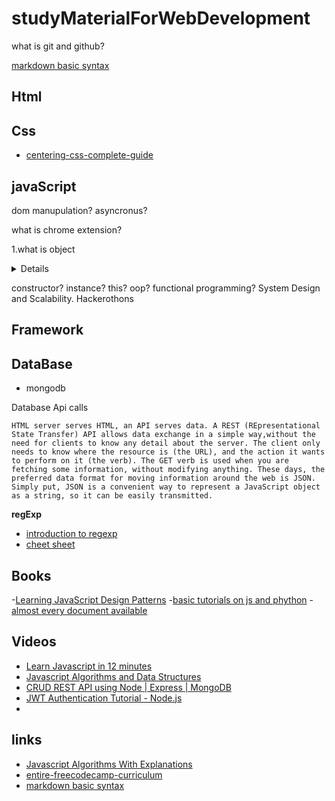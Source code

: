 # studyMaterialForWebDevelopment
what is git and github?

[markdown basic syntax](https://www.markdownguide.org/basic-syntax)

## Html

## Css

- [centering-css-complete-guide](https://css-tricks.com/centering-css-complete-guide/)

## javaScript

dom manupulation?
asyncronus?

what is chrome extension?

1.what is object
<details>
object is one of the data type in javascipt
The Object class represents one of JavaScript's data types. It is used to store various keyed collections and more complex entities. Objects can be created using the Object() constructor or the object initializer / literal syntax.
Description

Nearly all objects in JavaScript are instances of Object; a typical object inherits properties (including methods) from Object.prototype, although these properties may be shadowed (a.k.a. overridden). However, an Object may be deliberately created for which this is not true (e.g. by Object.create(null)), or it may be altered so that this is no longer true (e.g. with Object.setPrototypeOf).

Changes to the Object prototype object are seen by all objects through prototype chaining, unless the properties and methods subject to those changes are overridden further along the prototype chain. This provides a very powerful although potentially dangerous mechanism to override or extend object behavior.

The Object constructor creates an object wrapper for the given value.

    If the value is null or undefined, it will create and return an empty object.
    Otherwise, it will return an object of a Type that corresponds to the given value.
    If the value is an object already, it will return the value.

When called in a non-constructor context, Object behaves identically to new Object().
  [click for in detail](https://developer.mozilla.org/en-US/docs/Web/JavaScript/Reference/Global_Objects/Object)
</details>

constructor?
instance?
this?
oop?
functional programming?
 System Design and Scalability.
Hackerothons

## Framework

## DataBase
- mongodb

Database
Api calls

    HTML server serves HTML, an API serves data. A REST (REpresentational State Transfer) API allows data exchange in a simple way,without the need for clients to know any detail about the server. The client only needs to know where the resource is (the URL), and the action it wants to perform on it (the verb). The GET verb is used when you are fetching some information, without modifying anything. These days, the preferred data format for moving information around the web is JSON. Simply put, JSON is a convenient way to represent a JavaScript object as a string, so it can be easily transmitted.
 
 **regExp**
   - [introduction to regexp](https://www.w3schools.com/js/js_regexp.asp)
   - [cheet sheet](https://www.w3schools.com/jsref/jsref_obj_regexp.asp)
 
    
## Books
-[Learning JavaScript Design Patterns](https://addyosmani.com/resources/essentialjsdesignpatterns/book/)
-[basic tutorials on js and phython](https://edabit.com/tutorials)
-[almost every document available](https://devdocs.io/)
## Videos
   - [Learn Javascript in 12 minutes](https://www.youtube.com/watch?v=Ukg_U3CnJWI)
   - [Javascript Algorithms and Data Structures](https://www.freecodecamp.org/learn/javascript-algorithms-and-data-structures/basic-javascript/)
   - [CRUD REST API using Node | Express | MongoDB](https://www.youtube.com/watch?v=eYVGoXPq2RA)
   - [JWT Authentication Tutorial - Node.js](https://www.youtube.com/watch?v=mbsmsi7l3r4)
   - []()
## links
   - [Javascript Algorithms With Explanations](https://github.com/trekhleb/javascript-algorithms)
   - [entire-freecodecamp-curriculum](https://www.freecodecamp.org/news/i-completed-the-entire-freecodecamp-curriculum-in-a-month-while-recording-everything/)
   - [markdown basic syntax](https://www.markdownguide.org/basic-syntax)
